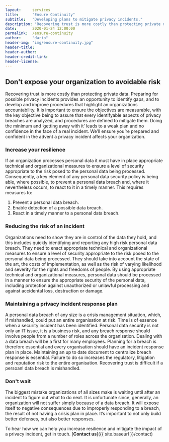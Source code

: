 ```yaml
---
layout:     services
title:      "Ensure Continuity"
subtitle:   "Developing plans to mitigate privacy incidents."
description: "Recovering trust is more costly than protecting private data. Every organization should have a proven plan in place to mitigate a potential privacy incident."
date:       2020-01-24 12:00:00
permalink:  /ensure-continuity
author:     "dario"
header-img: "img/ensure-continuity.jpg"
header-title:
header-author:
header-credit-link:
header-license:
---
```


## Don't expose your organization to avoidable risk 
Recovering trust is more costly than protecting private data. Preparing for possible privacy incidents provides an opportunity to identify gaps, and to develop and improve procedures that highlight an organizations accountability. It is important to ensure the objectives are measurable, with the key objective being to assure that every identifyable aspects of privacy breaches are analyzed, and procedures are defined to mitigate them. Doing the minimum and ‘getting away with it’ leads to a weak plan and no confidence in the face of a real incident. We’ll ensure you’re prepared and confident in the advent a privacy incident affects your organization.

### Increase your resilience
If an organization processes personal data it must have in place appropriate technical and organizational measures to ensure a level of security appropriate to the risk posed to the personal data being processed. Consequently, a key element of any personal data security policy is being able, where possible, to prevent a personal data breach and, where it nevertheless occurs, to react to it in a timely manner. This requires measures to:

1.	Prevent a personal data breach.
2.	Enable detection of a possible data breach.
3.	React in a timely manner to a personal data breach.


### Reducing the risk of an incident
Organizations need to show they are in control of the data they hold, and this includes quickly identifying and reporting any high risk personal data breach. They need to enact appropriate technical and organizational measures to ensure a level of security appropriate to the risk posed to the personal data being processed. They should take into account the state of the art, the costs of implementation, as well as the risk of varying likelihood and severity for the rights and freedoms of people. By using appropriate technical and organizational measures, personal data should be processed in a manner to ensure the appropriate security of the personal data, including protection against unauthorized or unlawful processing and against accidental loss, destruction or damage.

### Maintaining a privacy incident response plan
A personal data breach of any size is a crisis management situation, which, if mishandled, could put an entire organisation at risk. Time is of essence when a security incident has been identified. Personal data security is not only an IT issue, it is a business risk, and any breach response should involve people from a number of roles across the organisation. Dealing with a data breach will be a first for many employees. Planning for a breach is therefore essential and every organisation should have an incident response plan in place. Maintaining an up to date document to centralize breach response is essential. Failure to do so increases the regulatory, litigation and reputation risk to the entire organisation. Recovering trust is difficult if a persoanl data breach is mishandled.

### Don't wait

The biggest mistake organizations of all sizes make is waiting until after an incident to figure out what to do next. It is unfortunate since, generally, an organization will not suffer simply because of a data breach. It will expose itself to negative consequences due to improperly responding to a breach, the result of not having a crisis plan in place. It’s important to not only build better defenses, but also better responses.

To hear how we can help you increase resilience and mitigate the impact of a privacy incident, get in touch. [**Contact us**]({{ site.baseurl }}/contact)
